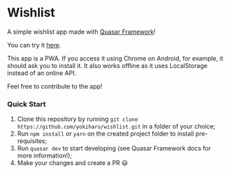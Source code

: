 # Wishlist

A simple wishlist app made with [Quasar Framework](https://quasar-framework.org/)!

You can try it [here](https://wishlist-quasar.netlify.com).

This app is a PWA. If you access it using Chrome on Android, for example, it should ask you to install it.
It also works offline as it uses LocalStorage instead of an online API.

Feel free to contribute to the app!

### Quick Start
1. Clone this repository by running `git clone https://github.com/yokiharo/wishlist.git` in a folder of your choice;
2. Run `npm install` or `yarn` on the created project folder to install pre-requisites;
3. Run `quasar dev` to start developing (see Quasar Framework docs for more information!);
4. Make your changes and create a PR :smiley:
